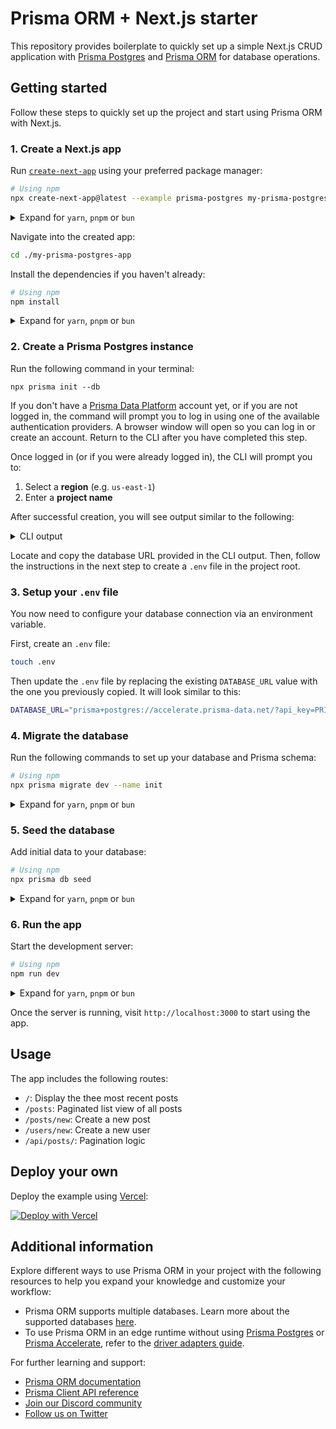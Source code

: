 # Prisma ORM + Next.js starter

This repository provides boilerplate to quickly set up a simple Next.js CRUD application with [Prisma Postgres](https://www.prisma.io/postgres?utm_source=nextjs&utm_medium=example&utm_campaign=nextjs_example) and [Prisma ORM](https://www.prisma.io/orm?utm_source=nextjs&utm_medium=example&utm_campaign=nextjs_example) for database operations.

## Getting started

Follow these steps to quickly set up the project and start using Prisma ORM with Next.js.

### 1. Create a Next.js app

Run [`create-next-app`](https://github.com/vercel/next.js/tree/canary/packages/create-next-app) using your preferred package manager:

```bash
# Using npm
npx create-next-app@latest --example prisma-postgres my-prisma-postgres-app
```

<details>

<summary>Expand for <code>yarn</code>, <code>pnpm</code> or <code>bun</code></summary>

```bash
# Using yarn
yarn create next-app --example prisma-postgres my-prisma-postgres-app

# Using pnpm
pnpm create-next-app --example prisma-postgres my-prisma-postgres-app

# Using bun
bunx create-next-app --example prisma-postgres my-prisma-postgres-app
```

</details>

Navigate into the created app:

```bash
cd ./my-prisma-postgres-app
```

Install the dependencies if you haven't already:

```bash
# Using npm
npm install
```

<details>

<summary>Expand for <code>yarn</code>, <code>pnpm</code> or <code>bun</code></summary>

```bash
# Using yarn
yarn install

# Using pnpm
pnpm install

# Using bun
bun install
```

</details>

### 2. Create a Prisma Postgres instance

Run the following command in your terminal:

```
npx prisma init --db
```

If you don't have a [Prisma Data Platform](https://console.prisma.io/) account yet, or if you are not logged in, the command will prompt you to log in using one of the available authentication providers. A browser window will open so you can log in or create an account. Return to the CLI after you have completed this step.

Once logged in (or if you were already logged in), the CLI will prompt you to:

1. Select a **region** (e.g. `us-east-1`)
1. Enter a **project name**

After successful creation, you will see output similar to the following:

<details>

<summary>CLI output</summary>

```terminal
Let's set up your Prisma Postgres database!
? Select your region: ap-northeast-1 - Asia Pacific (Tokyo)
? Enter a project name: testing-migration
✔ Success! Your Prisma Postgres database is ready ✅

We found an existing schema.prisma file in your current project directory.

--- Database URL ---

Connect Prisma ORM to your Prisma Postgres database with this URL:

prisma+postgres://accelerate.prisma-data.net/?api_key=ey...

--- Next steps ---

Go to https://pris.ly/ppg-init for detailed instructions.

1. Install and use the Prisma Accelerate extension
Prisma Postgres requires the Prisma Accelerate extension for querying. If you haven't already installed it, install it in your project:
npm install @prisma/extension-accelerate

...and add it to your Prisma Client instance:
import { withAccelerate } from "@prisma/extension-accelerate"

const prisma = new PrismaClient().$extends(withAccelerate())

2. Apply migrations
Run the following command to create and apply a migration:
npx prisma migrate dev

3. Manage your data
View and edit your data locally by running this command:
npx prisma studio

...or online in Console:
https://console.prisma.io/{workspaceId}/{projectId}/studio

4. Send queries from your app
If you already have an existing app with Prisma ORM, you can now run it and it will send queries against your newly created Prisma Postgres instance.

5. Learn more
For more info, visit the Prisma Postgres docs: https://pris.ly/ppg-docs
```

</details>

Locate and copy the database URL provided in the CLI output. Then, follow the instructions in the next step to create a `.env` file in the project root.

### 3. Setup your `.env` file

You now need to configure your database connection via an environment variable.

First, create an `.env` file:

```bash
touch .env
```

Then update the `.env` file by replacing the existing `DATABASE_URL` value with the one you previously copied. It will look similar to this:

```bash
DATABASE_URL="prisma+postgres://accelerate.prisma-data.net/?api_key=PRISMA_POSTGRES_API_KEY"
```

### 4. Migrate the database

Run the following commands to set up your database and Prisma schema:

```bash
# Using npm
npx prisma migrate dev --name init
```

<details>

<summary>Expand for <code>yarn</code>, <code>pnpm</code> or <code>bun</code></summary>

```bash
# Using yarn
yarn prisma migrate dev --name init

# Using pnpm
pnpm prisma migrate dev --name init

# Using bun
bun prisma migrate dev --name init
```

</details>

### 5. Seed the database

Add initial data to your database:

```bash
# Using npm
npx prisma db seed
```

<details>

<summary>Expand for <code>yarn</code>, <code>pnpm</code> or <code>bun</code></summary>

```bash
# Using yarn
yarn prisma db seed

# Using pnpm
pnpm prisma db seed

# Using bun
bun prisma db seed
```

</details>

### 6. Run the app

Start the development server:

```bash
# Using npm
npm run dev
```

<details>

<summary>Expand for <code>yarn</code>, <code>pnpm</code> or <code>bun</code></summary>

```bash
# Using yarn
yarn dev

# Using pnpm
pnpm run dev

# Using bun
bun run dev
```

</details>

Once the server is running, visit `http://localhost:3000` to start using the app.

## Usage

The app includes the following routes:

- `/`: Display the thee most recent posts
- `/posts`: Paginated list view of all posts
- `/posts/new`: Create a new post
- `/users/new`: Create a new user
- `/api/posts/`: Pagination logic

## Deploy your own

Deploy the example using [Vercel](https://vercel.com?utm_source=github&utm_medium=readme&utm_campaign=next-example):

[![Deploy with Vercel](https://vercel.com/button)](https://vercel.com/new/clone?repository-url=https%3A%2F%2Fgithub.com%2Fvercel%2Fnext.js%2Ftree%2Fcanary%2Fexamples%2Fprisma-orm&env=DATABASE_URL&envDescription=Add%20your%20PRISMA%20POSTGRES%20database%20url&project-name=prisma-orm-app&repository-name=prisma-orm)

## Additional information

Explore different ways to use Prisma ORM in your project with the following resources to help you expand your knowledge and customize your workflow:

- Prisma ORM supports multiple databases. Learn more about the supported databases [here](https://www.prisma.io/docs/orm/reference/supported-databases?utm_source=nextjs&utm_medium=example&utm_campaign=nextjs_example).
- To use Prisma ORM in an edge runtime without using [Prisma Postgres](https://www.prisma.io/docs/orm/overview/databases/prisma-postgres?utm_source=nextjs&utm_medium=example&utm_campaign=nextjs_example) or [Prisma Accelerate](https://www.prisma.io/docs/accelerate/getting-started?utm_source=nextjs&utm_medium=example&utm_campaign=nextjs_example), refer to the [driver adapters guide](https://www.prisma.io/docs/orm/prisma-client/deployment/edge/deploy-to-vercel?utm_source=nextjs&utm_medium=example&utm_campaign=nextjs_example).

For further learning and support:

- [Prisma ORM documentation](https://www.prisma.io/docs/orm?utm_source=nextjs&utm_medium=example&utm_campaign=nextjs_example)
- [Prisma Client API reference](https://www.prisma.io/docs/orm/prisma-client?utm_source=nextjs&utm_medium=example&utm_campaign=nextjs_example)
- [Join our Discord community](https://pris.ly/discord?utm_source=nextjs&utm_medium=example&utm_campaign=nextjs_example)
- [Follow us on Twitter](https://pris.ly/x?utm_source=nextjs&utm_medium=example&utm_campaign=nextjs_example)
